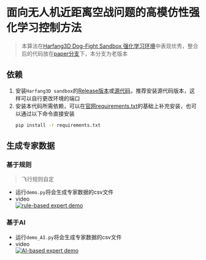 
# 面向无人机近距离空战问题的高模仿性强化学习控制方法

> 本算法在[Harfang3D Dog-Fight Sandbox 强化学习环境](https://github.com/harfang3d/dogfight-sandbox-hg2)中表现优秀，整合后的代码放在[paper分支](https://github.com/zrc0622/harfang-sandbox/tree/paper)下，本分支为老版本

## 依赖
1. 安装`Harfang3D sandbox`的[Release版本](https://github.com/harfang3d/dogfight-sandbox-hg2/releases/tag/v1.3.0)或[源代码](https://github.com/harfang3d/dogfight-sandbox-hg2)，推荐安装源代码版本，这样可以自行更改环境的端口
2. 安装本代码所需依赖，可以在[官网requirements.txt](https://github.com/harfang3d/dogfight-sandbox-hg2/blob/main/Agent/requirements.txt)的基础上补充安装，也可以通过以下命令直接安装
    ~~~bash
    pip install -r requirements.txt
    ~~~

## 生成专家数据

### 基于规则
> 飞行规则自定
* 运行`demo.py`将会生成专家数据的csv文件
* video</br>[![rule-based expert demo](https://github.com/zrc0622/harfang-sandbox/blob/master/pictures/1(1).jpg)](https://www.youtube.com/watch?v=i6DAneyneh8 "rule-based expert demo") 

### 基于AI
* 运行`demo_AI.py`将会生成专家数据的csv文件
* video</br>[![AI-based expert demo](https://github.com/zrc0622/harfang-sandbox/blob/master/pictures/2(1).jpg)](https://www.youtube.com/watch?v=uQKoI0rQC2k "AI-based expert demo")
